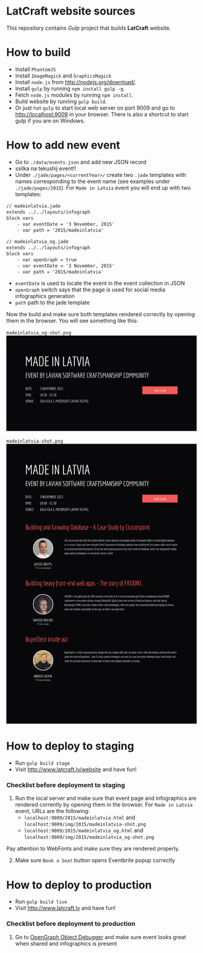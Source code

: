 
# LatCraft website sources

This repository contains *Gulp* project that builds **LatCraft** website.

# How to build

- Install `PhantomJS`
- Install `ImageMagick` and `GraphicsMagick`
- Install `node.js` from <http://nodejs.org/download/>.
- Install `gulp` by running `npm install gulp -g`.
- Fetch `node.js` modules by running `npm install`.
- Build website by running `gulp build`.
- Or just run `gulp` to start local web server on port 9009 and go to <http://localhost:9009> in your browser. There is also a shortcut to start gulp if you are on Windows. 

# How to add new event
- Go to `./data/events.json` and add new JSON record
- ssilka na tekushij event!!
- Under `./jade/pages/<currentYear>/` create two `.jade` templates with names corresponding to the event name (see examples under `./jade/pages/2015`). For `Made in Latvia` event you will end up with two templates:

```
// madeinlatvia.jade
extends ../../layouts/infograph
block vars
	- var eventDate = '3 November, 2015'
	- var path = '2015/madeinlatvia'
```

```
// madeinlatvia_og.jade
extends ../../layouts/infograph
block vars
	- var openGraph = true
	- var eventDate = '3 November, 2015'
	- var path = '2015/madeinlatvia'
```

- `eventDate` is used to locate the event in the event collection in JSON
- `openGraph` switch says that the page is used for social media infographics generation
- `path` path to the jade template

Now the build and make sure both templates rendered correctly by opening them in the browser. You will see something like this:

`madeinlatvia_og-shot.png`
![ada](README/madeinlatvia_og-shot.png)

`madeinlatvia-shot.png`
![ada](README/madeinlatvia-shot.png)

# How to deploy to staging 

- Run `gulp build stage`
- Visit <http://www.latcraft.lv/website> and have fun!

### Checklist before deployment to staging
1. Run the local server and make sure that event page and infographics are rendered corrently by opening them in the browser. For `Made in Latvia` event, URLs are the following:
    - `localhost:9009/2015/madeinlatvia.html` and `localhost:9009/img/2015/madeinlatvia-shot.png`
    - `localhost:9009/2015/madeinlatvia_og.html` and `localhost:9009/img/2015/madeinlatvia_og-shot.png`

Pay attention to WebFonts and make sure they are rendered properly.

2. Make sure `Book a Seat` button opens Eventbrite popup correctly 

# How to deploy to production

- Run `gulp build live`
- Visit <http://www.latcraft.lv> and have fun!

### Checklist before deployment to production 
1. Go to [OpenGraph Object Debugger](https://developers.facebook.com/tools/debug/og/object/) and make sure event looks great when shared and infographics is present
